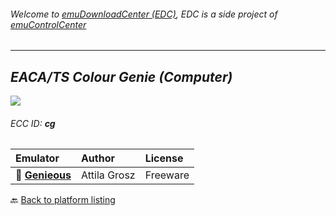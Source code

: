 ###### Welcome to [emuDownloadCenter (EDC)](https://github.com/PhoenixInteractiveNL/emuDownloadCenter/wiki/), EDC is a side project of [emuControlCenter](https://github.com/PhoenixInteractiveNL/emuControlCenter/wiki/)
***
## _EACA/TS Colour Genie (Computer)_
![](https://raw.githubusercontent.com/wiki/PhoenixInteractiveNL/emuDownloadCenter/images_platform/ecc_cg_teaser.png)
###### ECC ID: **cg**

| Emulator   | Author      | License     |
|:-----------|:------------|:------------|
| :file_folder: [**Genieous**](https://github.com/PhoenixInteractiveNL/emuDownloadCenter/wiki/Emulator-genieous#menu) | Attila Grosz | Freeware |

:back: [Back to platform listing](https://github.com/PhoenixInteractiveNL/emuDownloadCenter/wiki/EDC-Platform-List)
